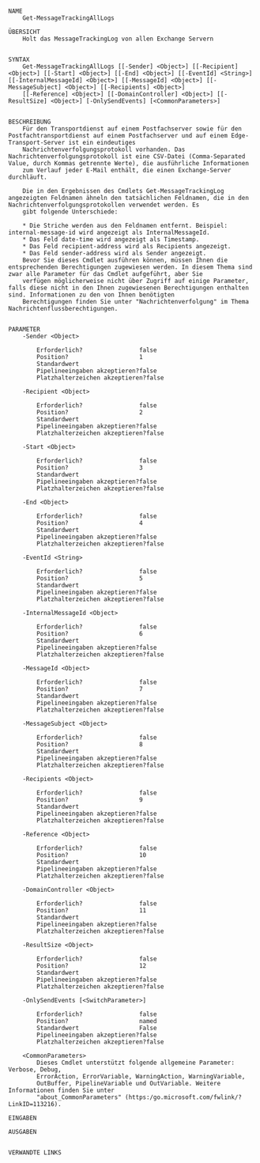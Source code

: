 ﻿```

NAME
    Get-MessageTrackingAllLogs
    
ÜBERSICHT
    Holt das MessageTrackingLog von allen Exchange Servern
    
    
SYNTAX
    Get-MessageTrackingAllLogs [[-Sender] <Object>] [[-Recipient] <Object>] [[-Start] <Object>] [[-End] <Object>] [[-EventId] <String>] [[-InternalMessageId] <Object>] [[-MessageId] <Object>] [[-MessageSubject] <Object>] [[-Recipients] <Object>] 
    [[-Reference] <Object>] [[-DomainController] <Object>] [[-ResultSize] <Object>] [-OnlySendEvents] [<CommonParameters>]
    
    
BESCHREIBUNG
    Für den Transportdienst auf einem Postfachserver sowie für den Postfachtransportdienst auf einem Postfachserver und auf einem Edge-Transport-Server ist ein eindeutiges 
    Nachrichtenverfolgungsprotokoll vorhanden. Das Nachrichtenverfolgungsprotokoll ist eine CSV-Datei (Comma-Separated Value, durch Kommas getrennte Werte), die ausführliche Informationen 
    zum Verlauf jeder E-Mail enthält, die einen Exchange-Server durchläuft.
    
    Die in den Ergebnissen des Cmdlets Get-MessageTrackingLog angezeigten Feldnamen ähneln den tatsächlichen Feldnamen, die in den Nachrichtenverfolgungsprotokollen verwendet werden. Es 
    gibt folgende Unterschiede:
    
    * Die Striche werden aus den Feldnamen entfernt. Beispiel: internal-message-id wird angezeigt als InternalMessageId.
    * Das Feld date-time wird angezeigt als Timestamp.
    * Das Feld recipient-address wird als Recipients angezeigt.
    * Das Feld sender-address wird als Sender angezeigt.
    Bevor Sie dieses Cmdlet ausführen können, müssen Ihnen die entsprechenden Berechtigungen zugewiesen werden. In diesem Thema sind zwar alle Parameter für das Cmdlet aufgeführt, aber Sie 
    verfügen möglicherweise nicht über Zugriff auf einige Parameter, falls diese nicht in den Ihnen zugewiesenen Berechtigungen enthalten sind. Informationen zu den von Ihnen benötigten 
    Berechtigungen finden Sie unter "Nachrichtenverfolgung" im Thema Nachrichtenflussberechtigungen.
    

PARAMETER
    -Sender <Object>
        
        Erforderlich?                false
        Position?                    1
        Standardwert                 
        Pipelineeingaben akzeptieren?false
        Platzhalterzeichen akzeptieren?false
        
    -Recipient <Object>
        
        Erforderlich?                false
        Position?                    2
        Standardwert                 
        Pipelineeingaben akzeptieren?false
        Platzhalterzeichen akzeptieren?false
        
    -Start <Object>
        
        Erforderlich?                false
        Position?                    3
        Standardwert                 
        Pipelineeingaben akzeptieren?false
        Platzhalterzeichen akzeptieren?false
        
    -End <Object>
        
        Erforderlich?                false
        Position?                    4
        Standardwert                 
        Pipelineeingaben akzeptieren?false
        Platzhalterzeichen akzeptieren?false
        
    -EventId <String>
        
        Erforderlich?                false
        Position?                    5
        Standardwert                 
        Pipelineeingaben akzeptieren?false
        Platzhalterzeichen akzeptieren?false
        
    -InternalMessageId <Object>
        
        Erforderlich?                false
        Position?                    6
        Standardwert                 
        Pipelineeingaben akzeptieren?false
        Platzhalterzeichen akzeptieren?false
        
    -MessageId <Object>
        
        Erforderlich?                false
        Position?                    7
        Standardwert                 
        Pipelineeingaben akzeptieren?false
        Platzhalterzeichen akzeptieren?false
        
    -MessageSubject <Object>
        
        Erforderlich?                false
        Position?                    8
        Standardwert                 
        Pipelineeingaben akzeptieren?false
        Platzhalterzeichen akzeptieren?false
        
    -Recipients <Object>
        
        Erforderlich?                false
        Position?                    9
        Standardwert                 
        Pipelineeingaben akzeptieren?false
        Platzhalterzeichen akzeptieren?false
        
    -Reference <Object>
        
        Erforderlich?                false
        Position?                    10
        Standardwert                 
        Pipelineeingaben akzeptieren?false
        Platzhalterzeichen akzeptieren?false
        
    -DomainController <Object>
        
        Erforderlich?                false
        Position?                    11
        Standardwert                 
        Pipelineeingaben akzeptieren?false
        Platzhalterzeichen akzeptieren?false
        
    -ResultSize <Object>
        
        Erforderlich?                false
        Position?                    12
        Standardwert                 
        Pipelineeingaben akzeptieren?false
        Platzhalterzeichen akzeptieren?false
        
    -OnlySendEvents [<SwitchParameter>]
        
        Erforderlich?                false
        Position?                    named
        Standardwert                 False
        Pipelineeingaben akzeptieren?false
        Platzhalterzeichen akzeptieren?false
        
    <CommonParameters>
        Dieses Cmdlet unterstützt folgende allgemeine Parameter: Verbose, Debug,
        ErrorAction, ErrorVariable, WarningAction, WarningVariable,
        OutBuffer, PipelineVariable und OutVariable. Weitere Informationen finden Sie unter 
        "about_CommonParameters" (https:/go.microsoft.com/fwlink/?LinkID=113216). 
    
EINGABEN
    
AUSGABEN
    
    
VERWANDTE LINKS



```

